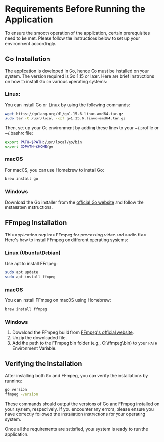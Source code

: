 # Requirements Before Running the Application

To ensure the smooth operation of the application, certain prerequisites need to be met. Please follow the instructions below to set up your environment accordingly.

## Go Installation

The application is developed in Go, hence Go must be installed on your system. The version required is Go 1.15 or later. Here are brief instructions on how to install Go on various operating systems:

### Linux:

You can install Go on Linux by using the following commands:

```bash
wget https://golang.org/dl/go1.15.6.linux-amd64.tar.gz
sudo tar -C /usr/local -xzf go1.15.6.linux-amd64.tar.gz
```

Then, set up your Go environment by adding these lines to your ~/.profile or ~/.bashrc file:

```bash
export PATH=$PATH:/usr/local/go/bin
export GOPATH=$HOME/go
```

### macOS

For macOS, you can use Homebrew to install Go:

```bash
brew install go
```

### Windows

Download the Go installer from the [official Go website](https://go.dev/doc/install) and follow the installation instructions.


## FFmpeg Installation

This application requires FFmpeg for processing video and audio files. Here's how to install FFmpeg on different operating systems:

### Linux (Ubuntu\Debian)

Use apt to install FFmpeg:

```bash
sudo apt update
sudo apt install ffmpeg
```

### macOS

You can install FFmpeg on macOS using Homebrew:
```bash
brew install ffmpeg
```

### Windows

1) Download the FFmpeg build from [FFmpeg's official website](https://ffmpeg.org/download.html).
2) Unzip the downloaded file.
3) Add the path to the FFmpeg bin folder (e.g., C:\ffmpeg\bin) to your `PATH` Environment Variable.

## Verifying the Installation

After installing both Go and FFmpeg, you can verify the installations by running:

```bash
go version
ffmpeg -version
```

These commands should output the versions of Go and FFmpeg installed on your system, respectively. If you encounter any errors, please ensure you have correctly followed the installation instructions for your operating system.

Once all the requirements are satisfied, your system is ready to run the application.